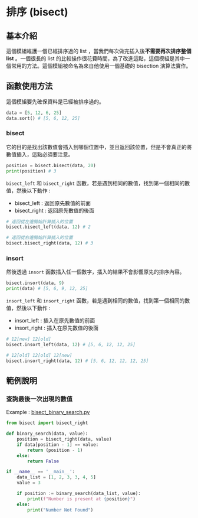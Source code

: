 # 排序 (bisect)



## 基本介紹

這個模組維護一個已經排序過的 list ，當我們每次做完插入後**不需要再次排序整個 list** 。一個很長的 list 的比較操作很花費時間，為了改進這點，這個模組是其中一個常用的方法。這個模組被命名為來自他使用一個基礎的 bisection 演算法實作。



## 函數使用方法

這個模組要先確保資料是已經被排序過的。

~~~python
data = [5, 12, 6, 25]
data.sort() # [5, 6, 12, 25]
~~~

### bisect

它的目的是找出該數值會插入到哪個位置中，並且返回該位置，但是不會真正的將數值插入，這點必須要注意。

~~~python
position = bisect.bisect(data, 20)
print(position) # 3
~~~

`bisect_left` 和 `bisect_right` 函數，若是遇到相同的數值，找到第一個相同的數值，然後以下動作 :

* bisect_left : 返回原先數值的前面
* bisect_right :  返回原先數值的後面

~~~python
# 返回從左邊開始計算插入的位置
bisect.bisect_left(data, 12) # 2

# 返回從右邊開始計算插入的位置
bisect.bisect_right(data, 12) # 3
~~~

### insort

然後透過 `insort` 函數插入任一個數字，插入的結果不會影響原先的排序內容。

~~~python
bisect.insort(data, 9)
print(data) # [5, 6, 9, 12, 25]
~~~

`insort_left` 和 `insort_right` 函數，若是遇到相同的數值，找到第一個相同的數值，然後以下動作 :

* insort_left : 插入在原先數值的前面
* insort_right :  插入在原先數值的後面

~~~python
# 12[new] 12[old]
bisect.insort_left(data, 12) # [5, 6, 12, 12, 25]

# 12[old] 12[old] 12[new]
bisect.insort_right(data, 12) # [5, 6, 12, 12, 12, 25]
~~~



## 範例說明

### 查詢最後一次出現的數值

Example : [bisect_binary_search.py](https://github.com/miniedwins/learning/blob/main/coding/python/example/bisect_binary_search.py)

~~~python
from bisect import bisect_right

def binary_search(data, value):
    position = bisect_right(data, value)
    if data[position - 1] == value:
        return (position - 1)
    else:
        return False

if __name__ == '__main__':
    data_list = [1, 2, 3, 3, 4, 5]
    value = 3

    if position := binary_search(data_list, value):
        print(f"Number is present at {position}")
    else:
        print("Number Not Found")
~~~

